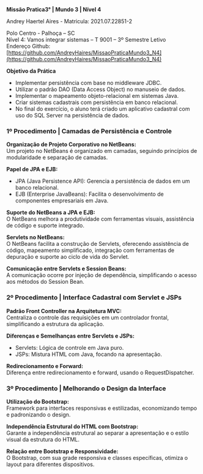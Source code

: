 **Missão Pratica3° | Mundo 3 | Nível 4**

Andrey Haertel Aires - Matricula: 2021.07.22851-2

Polo Centro - Palhoça – SC  
Nível 4: Vamos integrar sistemas – T 9001 – 3º Semestre Letivo  
Endereço Github: [https://github.com/AndreyHaires/MissaoPraticaMundo3_N4](https://github.com/AndreyHaires/MissaoPraticaMundo3_N4)

**Objetivo da Prática**
- Implementar persistência com base no middleware JDBC.
- Utilizar o padrão DAO (Data Access Object) no manuseio de dados.
- Implementar o mapeamento objeto-relacional em sistemas Java.
- Criar sistemas cadastrais com persistência em banco relacional.
- No final do exercício, o aluno terá criado um aplicativo cadastral com uso do SQL Server na persistência de dados.

### 1º Procedimento | Camadas de Persistência e Controle

**Organização de Projeto Corporativo no NetBeans:**  
Um projeto no NetBeans é organizado em camadas, seguindo princípios de modularidade e separação de camadas.

**Papel de JPA e EJB:**  
- JPA (Java Persistence API): Gerencia a persistência de dados em um banco relacional.
- EJB (Enterprise JavaBeans): Facilita o desenvolvimento de componentes empresariais em Java.

**Suporte do NetBeans a JPA e EJB:**  
O NetBeans melhora a produtividade com ferramentas visuais, assistência de código e suporte integrado.

**Servlets no NetBeans:**  
O NetBeans facilita a construção de Servlets, oferecendo assistência de código, mapeamento simplificado, integração com ferramentas de depuração e suporte ao ciclo de vida do Servlet.

**Comunicação entre Servlets e Session Beans:**  
A comunicação ocorre por injeção de dependência, simplificando o acesso aos métodos do Session Bean.

### 2º Procedimento | Interface Cadastral com Servlet e JSPs

**Padrão Front Controller na Arquitetura MVC:**  
Centraliza o controle das requisições em um controlador frontal, simplificando a estrutura da aplicação.

**Diferenças e Semelhanças entre Servlets e JSPs:**  
- Servlets: Lógica de controle em Java puro.
- JSPs: Mistura HTML com Java, focando na apresentação.

**Redirecionamento e Forward:**  
Diferença entre redirecionamento e forward, usando o RequestDispatcher.

### 3º Procedimento | Melhorando o Design da Interface

**Utilização do Bootstrap:**  
Framework para interfaces responsivas e estilizadas, economizando tempo e padronizando o design.

**Independência Estrutural do HTML com Bootstrap:**  
Garante a independência estrutural ao separar a apresentação e o estilo visual da estrutura do HTML.

**Relação entre Bootstrap e Responsividade:**  
O Bootstrap, com sua grade responsiva e classes específicas, otimiza o layout para diferentes dispositivos.
